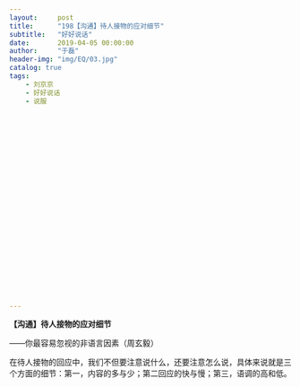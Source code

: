```yaml
---
layout:     post
title:      "198【沟通】待人接物的应对细节"
subtitle:   "好好说话"
date:       2019-04-05 00:00:00
author:     "于磊"
header-img: "img/EQ/03.jpg"
catalog: true
tags:
    - 刘京京
    - 好好说话
    - 说服

























---
```


**【沟通】待人接物的应对细节**

——你最容易忽视的非语言因素（周玄毅）

 

在待人接物的回应中，我们不但要注意说什么，还要注意怎么说，具体来说就是三个方面的细节：第一，内容的多与少；第二回应的快与慢；第三，语调的高和低。